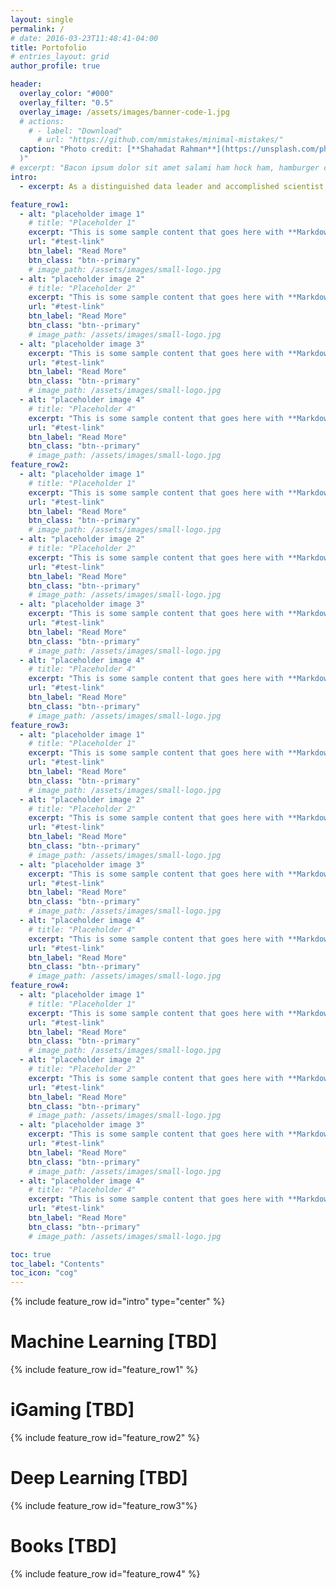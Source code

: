 ```yaml
---
layout: single
permalink: /
# date: 2016-03-23T11:48:41-04:00
title: Portofolio
# entries_layout: grid
author_profile: true

header:
  overlay_color: "#000"
  overlay_filter: "0.5"
  overlay_image: /assets/images/banner-code-1.jpg
  # actions:
    # - label: "Download"
      # url: "https://github.com/mmistakes/minimal-mistakes/"
  caption: "Photo credit: [**Shahadat Rahman**](https://unsplash.com/photos/shallow-focus-photography-of-computer-codes-BfrQnKBulYQ?utm_content=creditCopyText&utm_medium=referral&utm_source=unsplash
  )"
# excerpt: "Bacon ipsum dolor sit amet salami ham hock ham, hamburger corned beef short ribs kielbasa biltong t-bone drumstick tri-tip tail sirloin pork chop."
intro: 
  - excerpt: As a distinguished data leader and accomplished scientist, I leverage a Ph.D. in Artificial Intelligence, backed by over a decade of experience. With a strategic focus on Artificial Intelligence, Machine Learning, Data Platform development, and a proven track record in leadership, I consistently exceeds expectations, driving global impact through transformative data initiatives.

feature_row1:
  - alt: "placeholder image 1"
    # title: "Placeholder 1"
    excerpt: "This is some sample content that goes here with **Markdown** formatting."
    url: "#test-link"
    btn_label: "Read More"
    btn_class: "btn--primary"
    # image_path: /assets/images/small-logo.jpg
  - alt: "placeholder image 2"
    # title: "Placeholder 2"
    excerpt: "This is some sample content that goes here with **Markdown** formatting."
    url: "#test-link"
    btn_label: "Read More"
    btn_class: "btn--primary"
    # image_path: /assets/images/small-logo.jpg
  - alt: "placeholder image 3"
    excerpt: "This is some sample content that goes here with **Markdown** formatting."
    url: "#test-link"
    btn_label: "Read More"
    btn_class: "btn--primary"
    # image_path: /assets/images/small-logo.jpg
  - alt: "placeholder image 4"
    # title: "Placeholder 4"
    excerpt: "This is some sample content that goes here with **Markdown** formatting."
    url: "#test-link"
    btn_label: "Read More"
    btn_class: "btn--primary"
    # image_path: /assets/images/small-logo.jpg
feature_row2:
  - alt: "placeholder image 1"
    # title: "Placeholder 1"
    excerpt: "This is some sample content that goes here with **Markdown** formatting."
    url: "#test-link"
    btn_label: "Read More"
    btn_class: "btn--primary"
    # image_path: /assets/images/small-logo.jpg
  - alt: "placeholder image 2"
    # title: "Placeholder 2"
    excerpt: "This is some sample content that goes here with **Markdown** formatting."
    url: "#test-link"
    btn_label: "Read More"
    btn_class: "btn--primary"
    # image_path: /assets/images/small-logo.jpg
  - alt: "placeholder image 3"
    excerpt: "This is some sample content that goes here with **Markdown** formatting."
    url: "#test-link"
    btn_label: "Read More"
    btn_class: "btn--primary"
    # image_path: /assets/images/small-logo.jpg
  - alt: "placeholder image 4"
    # title: "Placeholder 4"
    excerpt: "This is some sample content that goes here with **Markdown** formatting."
    url: "#test-link"
    btn_label: "Read More"
    btn_class: "btn--primary"
    # image_path: /assets/images/small-logo.jpg
feature_row3:
  - alt: "placeholder image 1"
    # title: "Placeholder 1"
    excerpt: "This is some sample content that goes here with **Markdown** formatting."
    url: "#test-link"
    btn_label: "Read More"
    btn_class: "btn--primary"
    # image_path: /assets/images/small-logo.jpg
  - alt: "placeholder image 2"
    # title: "Placeholder 2"
    excerpt: "This is some sample content that goes here with **Markdown** formatting."
    url: "#test-link"
    btn_label: "Read More"
    btn_class: "btn--primary"
    # image_path: /assets/images/small-logo.jpg
  - alt: "placeholder image 3"
    excerpt: "This is some sample content that goes here with **Markdown** formatting."
    url: "#test-link"
    btn_label: "Read More"
    btn_class: "btn--primary"
    # image_path: /assets/images/small-logo.jpg
  - alt: "placeholder image 4"
    # title: "Placeholder 4"
    excerpt: "This is some sample content that goes here with **Markdown** formatting."
    url: "#test-link"
    btn_label: "Read More"
    btn_class: "btn--primary"
    # image_path: /assets/images/small-logo.jpg
feature_row4:
  - alt: "placeholder image 1"
    # title: "Placeholder 1"
    excerpt: "This is some sample content that goes here with **Markdown** formatting."
    url: "#test-link"
    btn_label: "Read More"
    btn_class: "btn--primary"
    # image_path: /assets/images/small-logo.jpg
  - alt: "placeholder image 2"
    # title: "Placeholder 2"
    excerpt: "This is some sample content that goes here with **Markdown** formatting."
    url: "#test-link"
    btn_label: "Read More"
    btn_class: "btn--primary"
    # image_path: /assets/images/small-logo.jpg
  - alt: "placeholder image 3"
    excerpt: "This is some sample content that goes here with **Markdown** formatting."
    url: "#test-link"
    btn_label: "Read More"
    btn_class: "btn--primary"
    # image_path: /assets/images/small-logo.jpg
  - alt: "placeholder image 4"
    # title: "Placeholder 4"
    excerpt: "This is some sample content that goes here with **Markdown** formatting."
    url: "#test-link"
    btn_label: "Read More"
    btn_class: "btn--primary"
    # image_path: /assets/images/small-logo.jpg      

toc: true
toc_label: "Contents"
toc_icon: "cog"
---
```


{% include feature_row id="intro" type="center" %}

# Machine Learning [TBD]
{% include feature_row id="feature_row1" %}
# iGaming [TBD]
{% include feature_row id="feature_row2" %}
# Deep Learning [TBD]
{% include feature_row id="feature_row3"%}
# Books [TBD]
{% include feature_row id="feature_row4" %}